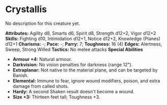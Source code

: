 # Crystallis

No description for this creature yet.

**Attributes:** Agility d8, Smarts d6, Spirit d8, Strength d12+2, Vigor
d12+2
**Skills:** Fighting d10, Intimidation d12+1, Notice d12+2, Knowledge
(Planes) d12+1
**Charisma:** -; **Pace:** -; **Parry:** 7; **Toughness:** 16 (4)
**Edges:** Alertness, Sweep, Strong Willed
**Tactics:** No melee attacks
**Special Abilities**

- **Armour +4:** Natural armour.
- **Darkvision:** No vision penalties for darkness (range 12").
- **Extraplanar:** Not native to the material plane, and can be targeted
by Banish.
- **Elemental:** Immune to fear, ignore wound modifiers, poison, and
extra damage from called shots.
- **Hardy:** A second Shaken result doesn't become a wound.
- **Size +3:** Thirteen feet tall; Toughness +3.
